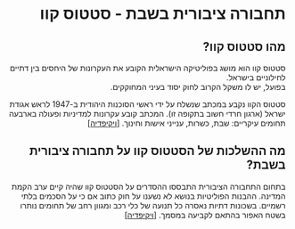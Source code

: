 <div dir="rtl">
<h1>תחבורה ציבורית בשבת - סטטוס קוו</h1>

<h2>מהו סטטוס קוו?</h2>
<p>סטטוס קוו הוא מושג בפוליטיקה הישראלית הקובע את העקרונות של היחסים בין דתיים לחילוניים בישראל.<br />
בפועל, יש לו משקל הקרוב לחוק יסוד בעיני המחוקקים.</p>

<p>סטטוס הקוו נקבע במכתב שנשלח על ידי ראשי הסוכנות היהודית ב-1947 לראש אגודת ישראל (ארגון חרדי חשוב בתקופה זו). המכתב קובע עקרונות למדיניות ופעולה בארבעה תחומים עיקריים: שבת, כשרות, ענייני אישות וחינוך. [<a href="https://he.wikipedia.org/wiki/סטטוס_קוו_(ישראל)#היסטוריה">ויקיפדיה</a>]</p>

<h2>מה ההשלכות של הסטטוס קוו על תחבורה ציבורית בשבת?</h2>
<p>בתחום התחבורה הציבורית התבססו ההסדרים על הסטטוס קוו שהיה קיים ערב הקמת המדינה. ההבנות הפוליטיות בנושא לא נשענו על חוק כתוב אם כי על הסכמים בלתי רשמיים. בשכונות דתיות נאסרה כל תנועה של כלי רכב ומגוון רחב של תחומים נותרו בשטח האפור בהתאם לקביעה במסמך. [<a href="https://he.wikipedia.org/wiki/הסטטוס_קוו_בישראל_בנושא_השבת#תחבורה_ציבורית">ויקיפדיה</a>]</p>


